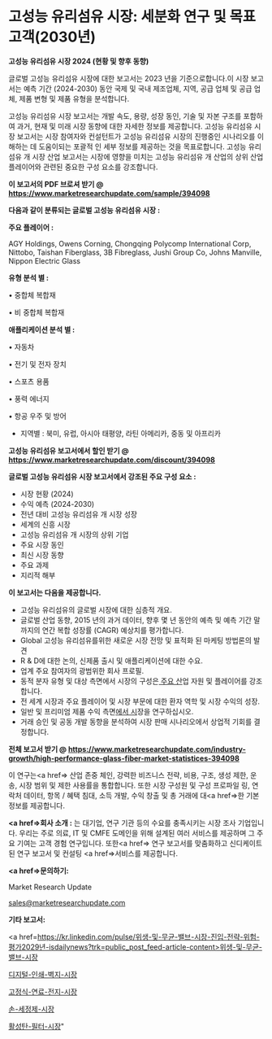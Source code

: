 # 고성능 유리섬유 시장: 세분화 연구 및 목표 고객(2030년)

<strong>고성능 유리섬유 시장 2024 (현황 및 향후 동향)</strong>

글로벌 고성능 유리섬유 시장에 대한 보고서는 2023 년을 기준으로합니다.이 시장 보고서는 예측 기간 (2024-2030) 동안 국제 및 국내 제조업체, 지역, 공급 업체 및 공급 업체, 제품 변형 및 제품 유형을 분석합니다.

고성능 유리섬유 시장 보고서는 개발 속도, 용량, 성장 동인, 기술 및 자본 구조를 포함하여 과거, 현재 및 미래 시장 동향에 대한 자세한 정보를 제공합니다. 고성능 유리섬유 시장 보고서는 시장 참여자와 컨설턴트가 고성능 유리섬유 시장의 진행중인 시나리오를 이해하는 데 도움이되는 포괄적 인 세부 정보를 제공하는 것을 목표로합니다. 고성능 유리섬유 개 시장 산업 보고서는 시장에 영향을 미치는 고성능 유리섬유 개 산업의 상위 산업 플레이어와 관련된 중요한 구성 요소를 강조합니다.



<strong>이 보고서의 PDF 브로셔 받기 @ <a href=https://www.marketresearchupdate.com/sample/394098>https://www.marketresearchupdate.com/sample/394098</a></strong>



<strong>다음과 같이 분류되는 글로벌 고성능 유리섬유 시장 :</strong>



<strong>주요 플레이어 :</strong>

AGY Holdings, Owens Corning, Chongqing Polycomp International Corp, Nittobo, Taishan Fiberglass, 3B Fibreglass, Jushi Group Co, Johns Manville, Nippon Electric Glass



<strong>유형 분석 별 :</strong>

• 중합체 복합재

• 비 중합체 복합재



<strong>애플리케이션 분석 별 :</strong>

• 자동차

• 전기 및 전자 장치

• 스포츠 용품

• 풍력 에너지

• 항공 우주 및 방어

<ul>
  <li>지역별 : 북미, 유럽, 아시아 태평양, 라틴 아메리카, 중동 및 아프리카</li>
</ul>


<strong>고성능 유리섬유 보고서에서 할인 받기 @ <a href=https://www.marketresearchupdate.com/discount/394098>https://www.marketresearchupdate.com/discount/394098</a></strong>



<strong>글로벌 고성능 유리섬유 시장 보고서에서 강조된 주요 구성 요소 :</strong>
<ul>
  <li>시장 현황 (2024)</li>
  <li>수익 예측 (2024-2030)</li>
  <li>전년 대비 고성능 유리섬유 개 시장 성장</li>
  <li>세계의 신흥 시장</li>
  <li>고성능 유리섬유 개 시장의 상위 기업</li>
  <li>주요 시장 동인</li>
  <li>최신 시장 동향</li>
  <li>주요 과제</li>
  <li>지리적 해부</li>
</ul>


<strong>이 보고서는 다음을 제공합니다.</strong>
<ul>
  <li>고성능 유리섬유의 글로벌 시장에 대한 심층적 개요.</li>
  <li>글로벌 산업 동향, 2015 년의 과거 데이터, 향후 몇 년 동안의 예측 및 예측 기간 말까지의 연간 복합 성장률 (CAGR) 예상치를 평가합니다.</li>
  <li>Global 고성능 유리섬유를위한 새로운 시장 전망 및 표적화 된 마케팅 방법론의 발견</li>
  <li>R &amp; D에 대한 논의, 신제품 출시 및 애플리케이션에 대한 수요.</li>
  <li>업계 주요 참여자의 광범위한 회사 프로필.</li>
  <li>동적 분자 유형 및 대상 측면에서 시장의 구성은<a href=> 주요 산</a>업 자원 및 플레이어를 강조합니다.</li>
  <li>전 세계 시장과 주요 플레이어 및 시장 부문에 대한 환자 역학 및 시장 수익의 성장.</li>
  <li>일반 및 프리미엄 제품 수익 측면<a href=>에서 시</a>장을 연구하십시오.</li>
  <li>거래 승인 및 공동 개발 동향을 분석하여 시장 판매 시나리오에서 상업적 기회를 결정합니다.</li>
</ul>



<strong>전체 보고서 받기 @ <a href=https://www.marketresearchupdate.com/industry-growth/high-performance-glass-fiber-market-statistices-394098>https://www.marketresearchupdate.com/industry-growth/high-performance-glass-fiber-market-statistices-394098</a></strong>

이 연구는<a href=> 산업 존중</a> 체인, 강력한 비즈니스 전략, 비용, 구조, 생성 제한, 운송, 시장 범위 및 제한 사용률을 통합합니다. 또한 시장 구성원 및 구성 프로파일 링, 연락처 데이터, 항목 / 혜택 침대, 소득 개발, 수익 창출 및 총 거래에 대<a href=>한 기본 </a>정보를 제공합니다.



<strong><a href=>회사 소</a>개 :</strong>
는 대기업, 연구 기관 등의 수요를 충족시키는 시장 조사 기업입니다. 우리는 주로 의료, IT 및 CMFE 도메인을 위해 설계된 여러 서비스를 제공하며 그 주요 기여는 고객 경험 연구입니다. 또한<a href=> 연구 보</a>고서를 맞춤화하고 신디케이트 된 연구 보고서 및 컨설팅 <a href=>서비스</a>를 제공합니다.



<strong><a href=>문의하기:</a></strong>

Market Research Update

sales@marketresearchupdate.com



<strong>기타 보고서:</strong>

<a href=https://kr.linkedin.com/pulse/위생-및-무균-밸브-시장-진입-전략-위험-평가2029년-isdailynews?trk=public_post_feed-article-content>위생-및-무균-밸브-시장</a>

<a href=https://www.linkedin.com/pulse/디지털-인쇄-벽지-시장-경쟁-분석-및-성장-잠재력-2029-survey-savvy-insights-360-analysis/>디지털-인쇄-벽지-시장</a>

<a href=https://www.linkedin.com/pulse/고정식-연료-전지-시장-경쟁-분석-및-성장-잠재력-2029-analytics-avenue-adventures-24-ana-i5nff/>고정식-연료-전지-시장</a>

<a href=https://www.linkedin.com/pulse/손-세정제-시장-진입-전략-및-위험-평가2029년-isdailynews-fgwef/>손-세정제-시장</a>

<a href=https://www.linkedin.com/pulse/활성탄-필터-시장-규모-및-성장-2023-trendsetters-talk-360-analysis-c4sgf/>활성탄-필터-시장</a>"
